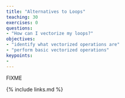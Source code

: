 ```yaml
---
title: "Alternatives to Loops"
teaching: 30
exercises: 0
questions:
- "How can I vectorize my loops?"
objectives:
- "identify what vectorized operations are"
- "perform basic vectorized operations"
keypoints:
- 
---
```

FIXME

{% include links.md %}